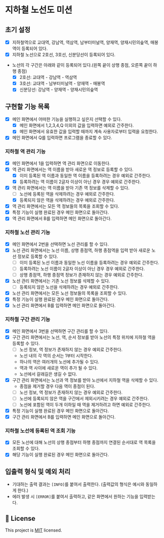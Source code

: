# 지하철 노선도 미션

## 초기 설정

- [x] 지하철역으로 교대역, 강남역, 역삼역, 남부터미널역, 양재역, 양재시민의숲역, 매봉역이 등록되어 있다.
- [x] 지하철 노선으로 2호선, 3호선, 신분당선이 등록되어 있다.
- 노선의 각 구간은 아래와 같이 등록되어 있다.(왼쪽 끝이 상행 종점, 오른쪽 끝이 하행 종점)
  - [x] 2호선: 교대역 - 강남역 - 역삼역
  - [x] 3호선: 교대역 - 남부터미널역 - 양재역 - 매봉역
  - [x] 신분당선: 강남역 - 양재역 - 양재시민의숲역

## 구현할 기능 목록

- [x] 메인 화면에서 어떠한 기능을 실행하고 싶은지 선택할 수 있다.
  - [x] 메인 화면에서 1,2,3,4,Q 이외의 값을 입력하면 예외로 간주한다.
  - [x] 메인 화면에서 유효한 값을 입력할 때까지 계속 사용자로부터 입력을 요청한다.
- [x] 메인 화면에서 Q를 입력하면 프로그램을 종료할 수 있다.

### 지하철 역 관리 기능
- [x] 메인 화면에서 1을 입력하면 역 관리 화면으로 이동한다.
- [x] 역 관리 화면에서는 역 이름을 받아 새로운 역 정보로 등록할 수 있다.
  - [x] 이미 등록된 역 이름과 동일한 역 이름을 등록하려는 경우 예외로 간주한다.
  - [x] 등록하려는 역 이름이 2글자 이상이 아닌 경우 경우 예외로 간주한다.
- [x] 역 관리 화면에서는 역 이름을 받아 기존 역 정보를 삭제할 수 있다.
  - [ ] 노선에 등록된 역을 삭제하려는 경우 예외로 간주한다.
  - [x] 등록되지 않은 역을 삭제하려는 경우 예외로 간주한다. 
- [x] 역 관리 화면에서는 모든 역 정보들의 목록을 조회할 수 있다.
- [x] 특정 기능이 실행 완료된 경우 메인 화면으로 돌아간다.
- [x] 역 관리 화면에서 B를 입력하면 메인 화면으로 돌아간다.

### 지하철 노선 관리 기능
- [x] 메인 화면에서 2번을 선택하면 노선 관리를 할 수 있다.
- [x] 노선 관리 화면에서는 노선 이름, 상행 종점역, 하행 종점역을 입력 받아 새로운 노선 정보로 등록할 수 있다.
  - [ ] 이미 등록된 노선 이름과 동일한 노선 이름을 등록하려는 경우 예외로 간주한다.
  - [ ] 등록하려는 노선 이름이 2글자 이상이 아닌 경우 경우 예외로 간주한다.
  - [ ] 상행 종점역, 하행 종점역 정보가 존재하지 않는 경우 예외로 간주한다.
- [x] 노선 관리 화면에서는 기존 노선 정보를 삭제할 수 있다.
  - [ ] 등록되지 않은 노선을 삭제하려는 경우 예외로 간주한다.
- [x] 노선 관리 화면에서는 모든 노선 정보들의 목록을 조회할 수 있다.
- [x] 특정 기능이 실행 완료된 경우 메인 화면으로 돌아간다.
- [x] 노선 관리 화면에서 B를 입력하면 메인 화면으로 돌아간다.

### 지하철 구간 관리 기능
- [x] 메인 화면에서 3번을 선택하면 구간 관리를 할 수 있다.
- [x] 구간 관리 화면에서는 노선, 역, 순서 정보를 받아 노선의 특정 위치에 지하철 역을 등록할 수 있다.
  - [ ] 노선 정보, 역 정보가 존재하지 않는 경우 예외로 간주한다.
  - 노선 내의 각 역의 순서는 1부터 시작한다.  
  - 하나의 역은 여러개의 노선에 추가될 수 있다.
  - 역과 역 사이에 새로운 역이 추가 될 수 있다.
  - 노선에서 갈래길은 생길 수 없다.
- [x] 구간 관리 화면에서는 노선과 역 정보를 받아 노선에서 지하철 역을 삭제할 수 있다.
  - 종점을 제거할 경우 다음 역이 종점이 된다.
  - [ ] 노선 정보, 역 정보가 존재하지 않는 경우 예외로 간주한다.
  - [ ] 노선에 등록되지 않은 역을 구간에서 제외시키려는 경우 예외로 간주한다.
  - [ ] 노선에 포함된 역이 두개 이하일 때 역을 제거하려고 하면 예외로 간주한다.
- [x] 특정 기능이 실행 완료된 경우 메인 화면으로 돌아간다.
- [x] 구간 관리 화면에서 B를 입력하면 메인 화면으로 돌아간다.

### 지하철 노선에 등록된 역 조회 기능

- [x] 모든 노선에 대해 노선의 상행 종점부터 하행 종점까지 연결된 순서대로 역 목록을 조회할 수 있다.
- [x] 해당 기능이 실행 완료된 경우 메인 화면으로 돌아간다.

## 입출력 형식 및 예외 처리

- 기대하는 출력 결과는 `[INFO]`를 붙여서 출력한다. (출력값의 형식은 예시와 동일하게 한다.)
- 에러 발생 시 `[ERROR]`를 붙여서 출력하고, 같은 화면에서 원하는 기능을 입력받는다.

## 📝 License

This project is [MIT](https://github.com/woowacourse/java-subway-map-precourse/blob/master/LICENSE.md) licensed.
